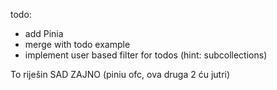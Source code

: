 todo: 
- add Pinia
- merge with todo example
- implement user based filter for todos (hint: subcollections)

To riješin SAD ZAJNO (piniu ofc, ova druga 2 ću jutri)
